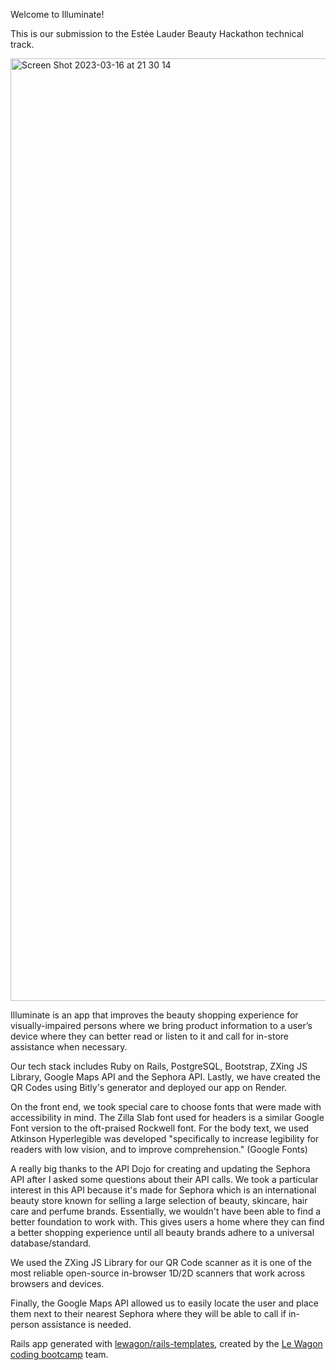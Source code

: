 Welcome to Illuminate! 

This is our submission to the Estée Lauder Beauty Hackathon technical track.

<img width="1508" alt="Screen Shot 2023-03-16 at 21 30 14" src="https://user-images.githubusercontent.com/59029920/225745793-c923e132-869e-4e3f-b880-13fd26d5599c.png">

Illuminate is an app that improves the beauty shopping experience for visually-impaired persons where we bring product information to a user’s device where they can better read or listen to it and call for in-store assistance when necessary.

Our tech stack includes Ruby on Rails, PostgreSQL, Bootstrap, ZXing JS Library, Google Maps API and the Sephora API. Lastly, we have created the QR Codes using Bitly's generator and deployed our app on Render.

On the front end, we took special care to choose fonts that were made with accessibility in mind. The Zilla Slab font used for headers is a similar Google Font version to the oft-praised Rockwell font. For the body text, we used Atkinson Hyperlegible was developed "specifically to increase legibility for readers with low vision, and to improve comprehension." (Google Fonts)

A really big thanks to the API Dojo for creating and updating the Sephora API after I asked some questions about their API calls. We took a particular interest in this API because it's made for Sephora which is an international beauty store known for selling a large selection of beauty, skincare, hair care and perfume brands. Essentially, we wouldn't have been able to find a better foundation to work with. This gives users a home where they can find a better shopping experience until all beauty brands adhere to a universal database/standard.

We used the ZXing JS Library for our QR Code scanner as it is one of the most reliable open-source in-browser 1D/2D scanners that work across browsers and devices.

Finally, the Google Maps API allowed us to easily locate the user and place them next to their nearest Sephora where they will be able to call if in-person assistance is needed.

Rails app generated with [lewagon/rails-templates](https://github.com/lewagon/rails-templates), created by the [Le Wagon coding bootcamp](https://www.lewagon.com) team.
